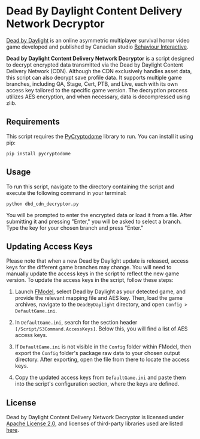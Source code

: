 # Dead By Daylight Content Delivery Network Decryptor

[Dead by Daylight](https://deadbydaylight.com/) is an online asymmetric multiplayer survival horror video game developed and published by Canadian studio [Behaviour Interactive](https://www.bhvr.com/).

**Dead by Daylight Content Delivery Network Decryptor** is a script designed to decrypt encrypted data transmitted via the Dead by Daylight Content Delivery Network (CDN). Although the CDN exclusively handles asset data, this script can also decrypt save profile data. It supports multiple game branches, including QA, Stage, Cert, PTB, and Live, each with its own access key tailored to the specific game version. The decryption process utilizes AES encryption, and when necessary, data is decompressed using zlib.

## Requirements

This script requires the [PyCryptodome](https://pypi.org/project/pycryptodome/) library to run. You can install it using pip:
```
pip install pycryptodome
```

## Usage

To run this script, navigate to the directory containing the script and execute the following command in your terminal:
```
python dbd_cdn_decryptor.py
```

You will be prompted to enter the encrypted data or load it from a file. After submitting it and pressing "Enter," you will be asked to select a branch. Type the key for your chosen branch and press "Enter."

## Updating Access Keys

Please note that when a new Dead by Daylight update is released, access keys for the different game branches may change. You will need to manually update the access keys in the script to reflect the new game version. To update the access keys in the script, follow these steps:

1. Launch [FModel](https://github.com/4sval/FModel), select Dead by Daylight as your detected game, and provide the relevant mapping file and AES key. Then, load the game archives, navigate to the `DeadByDaylight` directory, and open `Config > DefaultGame.ini`.

2. In `DefaultGame.ini`, search for the section header `[/Script/S3Command.AccessKeys]`. Below this, you will find a list of AES access keys.

3. If `DefaultGame.ini` is not visible in the `Config` folder within FModel, then export the `Config` folder's package raw data to your chosen output directory. After exporting, open the file from there to locate the access keys.

4. Copy the updated access keys from `DefaultGame.ini` and paste them into the script's configuration section, where the keys are defined.

## License

Dead by Daylight Content Delivery Network Decryptor is licensed under [Apache License 2.0](https://github.com/EigenvoidDev/DeadByDaylightCDNDecryptor/blob/main/LICENSE), and licenses of third-party libraries used are listed [here](https://github.com/EigenvoidDev/DeadByDaylightCDNDecryptor/blob/main/NOTICE).
